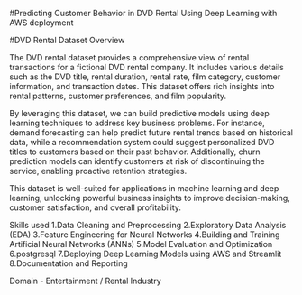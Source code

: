 #Predicting Customer Behavior in DVD Rental Using Deep Learning with AWS deployment

#DVD Rental Dataset Overview

The DVD rental dataset provides a comprehensive view of rental transactions for a fictional DVD rental company. It includes various details such as the DVD title, rental duration, rental rate, film category, customer information, and transaction dates. This dataset offers rich insights into rental patterns, customer preferences, and film popularity.

By leveraging this dataset, we can build predictive models using deep learning techniques to address key business problems. For instance, demand forecasting can help predict future rental trends based on historical data, while a recommendation system could suggest personalized DVD titles to customers based on their past behavior. Additionally, churn prediction models can identify customers at risk of discontinuing the service, enabling proactive retention strategies.

This dataset is well-suited for applications in machine learning and deep learning, unlocking powerful business insights to improve decision-making, customer satisfaction, and overall profitability.

Skills used
1.Data Cleaning and Preprocessing
2.Exploratory Data Analysis (EDA)
3.Feature Engineering for Neural Networks
4.Building and Training Artificial Neural Networks (ANNs)
5.Model Evaluation and Optimization
6.postgresql
7.Deploying Deep Learning Models using AWS and Streamlit
8.Documentation and Reporting

Domain - Entertainment / Rental Industry





